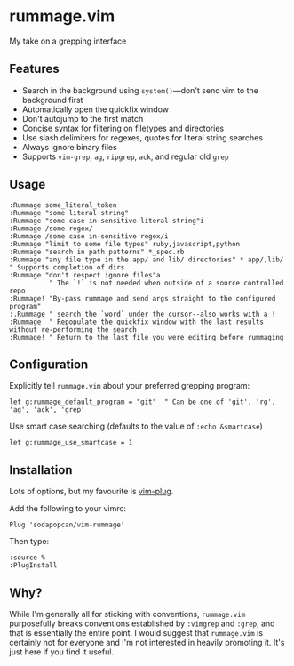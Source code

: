rummage.vim
============

My take on a grepping interface

Features
--------

- Search in the background using `system()`&mdash;don't send vim to the background first
- Automatically open the quickfix window
- Don't autojump to the first match
- Concise syntax for filtering on filetypes and directories
- Use slash delimiters for regexes, quotes for literal string searches
- Always ignore binary files
- Supports `vim-grep`, `ag`, `ripgrep`, `ack`, and regular old `grep`

Usage
-----

```viml
:Rummage some_literal_token
:Rummage "some literal string"
:Rummage "some case in-sensitive literal string"i
:Rummage /some regex/
:Rummage /some case in-sensitive regex/i
:Rummage "limit to some file types" ruby,javascript,python
:Rummage "search in path patterns" *_spec.rb
:Rummage "any file type in the app/ and lib/ directories" * app/,lib/ " Supports completion of dirs
:Rummage "don't respect ignore files"a
          " The `!` is not needed when outside of a source controlled repo
:Rummage! "By-pass rummage and send args straight to the configured program"
:.Rummage " search the `word` under the cursor--also works with a !
:Rummage  " Repopulate the quickfix window with the last results without re-performing the search
:Rummage! " Return to the last file you were editing before rummaging 
```

Configuration
-------------

Explicitly tell `rummage.vim` about your preferred grepping program:

```viml
let g:rummage_default_program = "git"  " Can be one of 'git', 'rg', 'ag', 'ack', 'grep'
```

Use smart case searching (defaults to the value of `:echo &smartcase`)
```viml
let g:rummage_use_smartcase = 1
```

Installation
------------

Lots of options, but my favourite is [vim-plug](https://github.com/junegunn/vim-plug).

Add the following to your vimrc:

```viml
Plug 'sodapopcan/vim-rummage'
```

Then type:

```viml
:source %
:PlugInstall
```

Why?
----

While I'm generally all for sticking with conventions, `rummage.vim` purposefully breaks conventions established by `:vimgrep` and `:grep`, and that is essentially the entire point.  I would suggest that `rummage.vim` is certainly not for everyone and I'm not interested in heavily promoting it.  It's just here if you find it useful.

